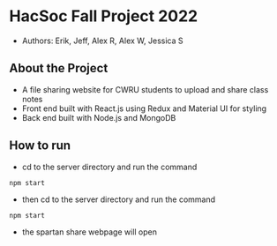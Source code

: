 # HacSoc Fall Project 2022
* Authors: Erik, Jeff, Alex R, Alex W, Jessica S

## About the Project
* A file sharing website for CWRU students to upload and share class notes
* Front end built with React.js using Redux and Material UI for styling
* Back end built with Node.js and MongoDB

## How to run
* cd to the server directory and run the command 
```
npm start
```
* then cd to the server directory and run the command
```
npm start
```
* the spartan share webpage will open
